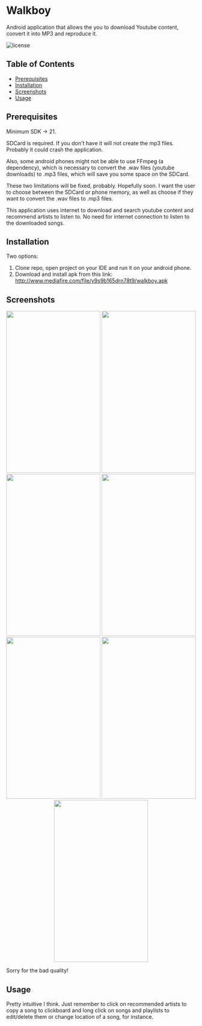 <h1>Walkboy</h1>

<p>Android application that allows the you to download Youtube content, convert it into MP3 and reproduce it.
</p>

![license](https://img.shields.io/badge/License-MIT-green.svg)

## Table of Contents

- [Prerequisites](#prerequisites)
- [Installation](#installation)
- [Screenshots](#screenshots)
- [Usage](#usage)

## Prerequisites

Minimum SDK -> 21.

SDCard is required. If you don't have it will not create the mp3 files. Probably it could crash the application.

Also, some android phones might not be able to use FFmpeg (a dependency), which is necessary to convert the .wav files (youtube downloads) to .mp3 files, which will save you some space on the SDCard.

These two limitations will be fixed, probably. Hopefully soon. I want the user to choose between the SDCard or phone memory, as well as choose if they want to convert the .wav files to .mp3 files.

This application uses internet to download and search youtube content and recommend artists to listen to. No need for internet connection to listen to the downloaded songs.

## Installation

Two options:

1. Clone repo, open project on your IDE and run it on your android phone.
2. Download and install apk from this link: http://www.mediafire.com/file/y9s9b165drn78t9/walkboy.apk

## Screenshots


<p align = "center"><img src="https://i.imgur.com/ohjuH2J.png" data-canonical-src="https://i.imgur.com/ohjuH2J.png" width="250" height="430" /> <img src="https://i.imgur.com/tKZNoup.png" data-canonical-src="https://i.imgur.com/tKZNoup.png" width="250" height="430" /> <img src="https://i.imgur.com/d2NLgAY.png" data-canonical-src="https://i.imgur.com/d2NLgAY.png" width="250" height="430" /> <img src="https://i.imgur.com/BwlIt1v.png" data-canonical-src="https://i.imgur.com/BwlIt1v.png" width="250" height="430" /> <img src="https://i.imgur.com/EyszwXy.png" data-canonical-src="https://i.imgur.com/EyszwXy.png" width="250" height="430" /> <img src="https://i.imgur.com/8sqLQEf.png" data-canonical-src="https://i.imgur.com/8sqLQEf.png" width="250" height="430" /> <img src="https://i.imgur.com/euCqmCG.png" data-canonical-src="https://i.imgur.com/euCqmCG.png" width="250" height="430" /> </p>

Sorry for the bad quality!

## Usage

Pretty intuitive I think. Just remember to click on recommended artists to copy a song to clickboard and long click on songs and playlists to edit/delete them or change location of a song, for instance.
